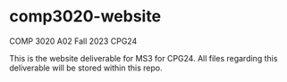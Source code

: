 # comp3020-website

COMP 3020 A02
Fall 2023 CPG24

This is the website deliverable for MS3 for CPG24.
All files regarding this deliverable will be stored within this repo.
